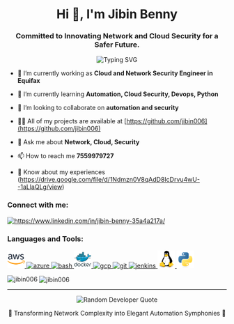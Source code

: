 <h1 align="center">Hi 👋, I'm Jibin Benny</h1>
<h3 align="center">Committed to Innovating Network and Cloud Security for a Safer Future.</h3>

<div align="center">
  <img src="https://readme-typing-svg.demolab.com?font=Fira+Code&pause=1000&color=2196F3&center=true&width=1000&lines=Network+Engineer+%7C+Cloud+Security+Enthusiast+%7C+AI+%26+Automation+Advocate" alt="Typing SVG" />
</div>


- 🔭 I’m currently working as **Cloud and Network Security Engineer in Equifax**

- 🌱 I’m currently learning **Automation, Cloud Security, Devops, Python**

- 💞️ I’m looking to collaborate on **automation and security**

- 👨‍💻 All of my projects are available at [https://github.com/jibin006](https://github.com/jibin006)

- 💬 Ask me about **Network, Cloud, Security**

- 📫 How to reach me **7559979727**

- 📄 Know about my experiences (https://drive.google.com/file/d/1Ndmzn0V8qAdD8IcDrvu4wU--1aLlaQLg/view)

<h3 align="left">Connect with me:</h3>
<p align="left">
<a href="https://www.linkedin.com/in/jibin-benny-35a4a217a/" target="blank"><img align="center" src="https://raw.githubusercontent.com/rahuldkjain/github-profile-readme-generator/master/src/images/icons/Social/linked-in-alt.svg" alt="https://www.linkedin.com/in/jibin-benny-35a4a217a/" height="30" width="40" /></a>
</p>

<h3 align="left">Languages and Tools:</h3>
<p align="left"> <a href="https://aws.amazon.com" target="_blank" rel="noreferrer"> <img src="https://raw.githubusercontent.com/devicons/devicon/master/icons/amazonwebservices/amazonwebservices-original-wordmark.svg" alt="aws" width="40" height="40"/> </a> <a href="https://azure.microsoft.com/en-in/" target="_blank" rel="noreferrer"> <img src="https://www.vectorlogo.zone/logos/microsoft_azure/microsoft_azure-icon.svg" alt="azure" width="40" height="40"/> </a> <a href="https://www.gnu.org/software/bash/" target="_blank" rel="noreferrer"> <img src="https://www.vectorlogo.zone/logos/gnu_bash/gnu_bash-icon.svg" alt="bash" width="40" height="40"/> </a> <a href="https://www.docker.com/" target="_blank" rel="noreferrer"> <img src="https://raw.githubusercontent.com/devicons/devicon/master/icons/docker/docker-original-wordmark.svg" alt="docker" width="40" height="40"/> </a> <a href="https://cloud.google.com" target="_blank" rel="noreferrer"> <img src="https://www.vectorlogo.zone/logos/google_cloud/google_cloud-icon.svg" alt="gcp" width="40" height="40"/> </a> <a href="https://git-scm.com/" target="_blank" rel="noreferrer"> <img src="https://www.vectorlogo.zone/logos/git-scm/git-scm-icon.svg" alt="git" width="40" height="40"/> </a> <a href="https://www.jenkins.io" target="_blank" rel="noreferrer"> <img src="https://www.vectorlogo.zone/logos/jenkins/jenkins-icon.svg" alt="jenkins" width="40" height="40"/> </a> <a href="https://www.linux.org/" target="_blank" rel="noreferrer"> <img src="https://raw.githubusercontent.com/devicons/devicon/master/icons/linux/linux-original.svg" alt="linux" width="40" height="40"/> </a> <a href="https://www.python.org" target="_blank" rel="noreferrer"> <img src="https://raw.githubusercontent.com/devicons/devicon/master/icons/python/python-original.svg" alt="python" width="40" height="40"/> </a> </p>

<p><img align="left" src="https://github-readme-stats.vercel.app/api/top-langs?username=jibin006&show_icons=true&locale=en&layout=compact" alt="jibin006" /></p>

<p>&nbsp;<img align="center" src="https://github-readme-stats.vercel.app/api?username=jibin006&show_icons=true&locale=en" alt="jibin006" /></p>

---

<div align="center">
  <img src="https://quotes-github-readme.vercel.app/api?type=horizontal&theme=radical" alt="Random Developer Quote" />
</div>

<p align="center">
  🔮 Transforming Network Complexity into Elegant Automation Symphonies 🚀
</p>
   
    
